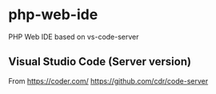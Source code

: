 # php-web-ide
PHP Web IDE based on vs-code-server

## Visual Studio Code (Server version)
From https://coder.com/ 
     https://github.com/cdr/code-server
